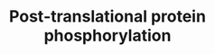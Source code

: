 ---
authors:
- ReactomeTeam
description: Secretory pathway kinases phosphorylate a diverse array of substrates
  involved in many physiological processes.  View original pathway at [http://www.reactome.org/PathwayBrowser/#DIAGRAM=8957275
  Reactome].
last-edited: 2021-01-25
organisms:
- Homo sapiens
redirect_from:
- /index.php/Pathway:WP4110
- /instance/WP4110
schema-jsonld:
- '@context': https://schema.org/
  '@id': https://wikipathways.github.io/pathways/WP4110.html
  '@type': Dataset
  creator:
    '@type': Organization
    name: WikiPathways
  description: Secretory pathway kinases phosphorylate a diverse array of substrates
    involved in many physiological processes.  View original pathway at [http://www.reactome.org/PathwayBrowser/#DIAGRAM=8957275
    Reactome].
  keywords:
  - 'CP '
  - 'FBN1 '
  - 'APOA1 '
  - 'p-LGALS1 '
  - 'APOB(28-4563) '
  - 'p-PRKCSH '
  - 'p-FSTL1 '
  - 'p-TIMP1 '
  - 'p-MFGE8 '
  - 'p-SCG2 '
  - 'p-AMBN '
  - 'p-SHISA5 '
  - 'LAMB2 '
  - 'p-MSLN '
  - 'MATN3 '
  - 'SDC2 '
  - 'IL6 '
  - 'MBTPS1 '
  - 'p-FUCA2 '
  - 'p-ALB '
  - 'TIMP1 '
  - 'p-SERPIND1 '
  - 'p-EVA1A '
  - 'LAMC1 '
  - 'p-IGFBP5 '
  - 'SPARCL1 '
  - 'p-FBN1 '
  - 'p-CST3 '
  - 'TMEM132A '
  - 'p-IL6 '
  - 'AMBN '
  - 'MSLN '
  - 'BPIFB2 '
  - 'p-SPARCL1 '
  - 'FAM20C '
  - 'p-DNAJC3 '
  - 'KTN1 '
  - 'IGFBP4 '
  - 'p-Factor V precursor '
  - 'GAS6 '
  - 'PNPLA2 '
  - 'p-HSP90B1 '
  - 'p-VWA1 '
  - 'p-KNG1 '
  - 'p-FGF23 '
  - 'p-MGAT4A '
  - 'p-APLP2 '
  - 'p-FGA '
  - 'MEPE '
  - 'APOA2 '
  - 'Factor V precursor '
  - 'ALB '
  - 'p-SPP2 '
  - 'CST3 '
  - 'p-AHSG '
  - 'p-PROC '
  - 'p-CDH2 '
  - 'GPC3 '
  - 'BMP4 '
  - 'MEN1 '
  - 'SPP2 '
  - 'p-P4HB '
  - 'SERPINA1 '
  - 'p-TGOLN2 '
  - 'p-MBTPS1 '
  - 'p-LAMB2 '
  - 'LAMB1 '
  - 'PDIA6 '
  - 'p-ITIH2 '
  - 'p-STC2 '
  - 'p-PRSS23 '
  - 'p-LAMC1 '
  - 'TF '
  - 'ADAM10 '
  - 'PENK '
  - 'CYR61 '
  - 'p-SERPINA1 '
  - 'p-SERPINA10 '
  - 'p-PNPLA2 '
  - 'p-MIA3 '
  - 'p-FGG '
  - 'ITIH2 '
  - 'p-SPP1 '
  - 'APOE '
  - 'IGFBP3 '
  - 'DMP1 '
  - 'NUCB1 '
  - 'KNG1 '
  - ADP
  - 'PRKCSH '
  - 'SPP1 '
  - 'APOL1 '
  - 'p-IGFBP4 '
  - 'p-MXRA8 '
  - 'FGA '
  - 'NOTUM '
  - 'p-CP '
  - 'p-RCN1 '
  - 'CHGB '
  - 'p-MATN3 '
  - 'p-APP '
  - 'AHSG '
  - 'FSTL3 '
  - 'p-MEN1 '
  - 'p-ENAM '
  - 'CALU '
  - 'LTBP1 '
  - 'p-BPIFB2 '
  - 'p-MELTF '
  - 'p-QSOX1 '
  - 'SERPINC1 '
  - 'FUCA2 '
  - 'p-NOTUM '
  - 'MGAT4A '
  - 'p-WFS1 '
  - 'p-IGFBP1 '
  - 'MELTF '
  - 'AMELX '
  - 'p-PDIA6 '
  - 'APOA5 '
  - 'WFS1 '
  - 'p-AMELX '
  - 'p-GAS6 '
  - 'p-LAMB1 '
  - 'p-GOLM1 '
  - 'p-APOL1 '
  - ATP
  - 'p-BMP4 '
  - 'GOLM1 '
  - substrates
  - 'p-C4A '
  - 'HRC '
  - 'p-APOA2 '
  - 'SHISA5 '
  - 'p-IGFBP7 '
  - 'p-CHGB '
  - 'p-FSTL3 '
  - 'FGF23 '
  - 'p-BMP15 '
  - 'PCSK9 '
  - 'BMP15 '
  - 'VGF '
  - 'APP '
  - 'TGOLN2 '
  - 'CHRDL1 '
  - 'p-TNC '
  - FAM20C:Phosphorylated FAM20C substrates
  - 'p-PENK '
  - 'p-NUCB1 '
  - 'p-CYR61 '
  - FAM20C:FAM20A
  - 'HSP90B1 '
  - 'FSTL1 '
  - 'p-CSF1 '
  - 'p-LTBP1 '
  - 'FAM20A '
  - 'p-TF '
  - 'p-AMTN '
  - 'p-FN1 '
  - 'SERPIND1 '
  - 'p-CKAP4 '
  - 'P4HB '
  - 'p-APOB(28-4563) '
  - 'MXRA8 '
  - 'DNAJC3 '
  - 'p-IGFBP3 '
  - 'CSF1 '
  - 'IGFBP1 '
  - 'PRSS23 '
  - 'p-VCAN '
  - 'MFGE8 '
  - 'p-APOE '
  - 'p-GPC3 '
  - 'ANO8 '
  - 'IGFBP5 '
  - 'RCN1 '
  - 'p-APOA5 '
  - 'p-PCSK9 '
  - 'p-SDC2 '
  - 'p-APOA1 '
  - 'LGALS1 '
  - 'QSOX1 '
  - 'CDH2 '
  - 'C3 '
  - 'CKAP4 '
  - 'p-C3 '
  - 'APLP2 '
  - 'p-HRC '
  - 'MIA3 '
  - 'p-TMEM132A '
  - 'FN1 '
  - 'p-CHRDL1 '
  - 'p-CALU '
  - 'TNC '
  - 'AMTN '
  - 'STC2 '
  - 'p-MEPE '
  - 'p-SCG3 '
  - 'VWA1 '
  - 'PROC '
  - 'FGG '
  - 'EVA1A '
  - 'SCG2 '
  - 'p-ANO8 '
  - 'p-KTN1 '
  - 'p-SERPINC1 '
  - 'ENAM '
  - 'SERPINA10 '
  - 'p-ADAM10 '
  - 'C4A '
  - 'AFP '
  - 'p-DMP1 '
  - 'VCAN '
  - 'SCG3 '
  - FAM20C:FAM20C
  - 'p-VGF '
  - 'p-AFP '
  - 'IGFBP7 '
  license: CC0
  name: Post-translational protein phosphorylation
seo: CreativeWork
title: Post-translational protein phosphorylation
wpid: WP4110
---